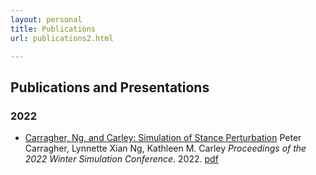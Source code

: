 ```yaml
---
layout: personal
title: Publications
url: publications2.html

---
```


## Publications and Presentations

### 2022
* [Carragher, Ng, and Carley: Simulation of Stance Perturbation](https://informs-sim.org/wsc22papers/265.pdf)
Peter Carragher, Lynnette Xian Ng, Kathleen M. Carley
*Proceedings of the 2022 Winter Simulation Conference*. 2022.
[pdf](https://informs-sim.org/wsc22papers/265.pdf) 
<!-- &middot; [slides]() -->